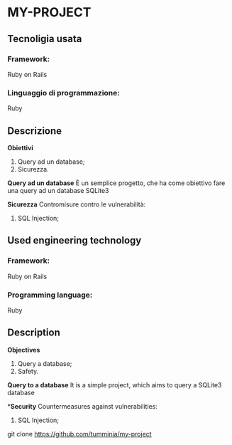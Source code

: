 # MY-PROJECT

## Tecnoligia usata
### Framework: 
Ruby on Rails

### Linguaggio di programmazione:
Ruby

## Descrizione
**Obiettivi**
1. Query ad un database;
2. Sicurezza.

**Query ad un database**
È un semplice progetto, che ha come obiettivo fare una query ad un database SQLite3

**Sicurezza**
Contromisure contro le vulnerabilità:
1. SQL Injection;

## Used engineering technology
### Framework:
Ruby on Rails 
### Programming language:
Ruby

## Description
**Objectives**
1. Query a database;
2. Safety.

**Query to a database**
It is a simple project, which aims to query a SQLite3 database

***Security**
Countermeasures against vulnerabilities:
1. SQL Injection;

git clone https://github.com/tumminia/my-project
